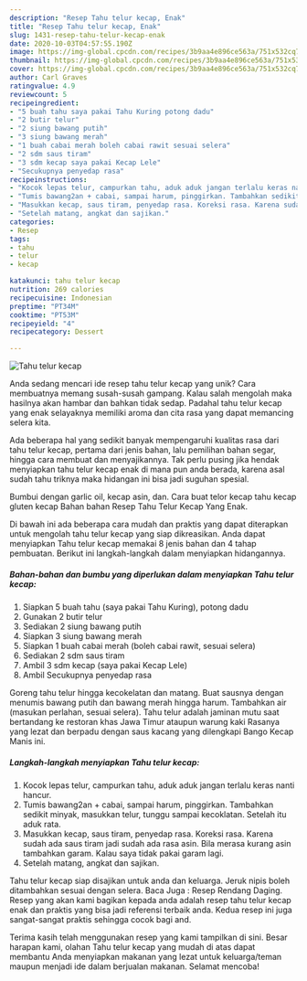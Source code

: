 ```yaml
---
description: "Resep Tahu telur kecap, Enak"
title: "Resep Tahu telur kecap, Enak"
slug: 1431-resep-tahu-telur-kecap-enak
date: 2020-10-03T04:57:55.190Z
image: https://img-global.cpcdn.com/recipes/3b9aa4e896ce563a/751x532cq70/tahu-telur-kecap-foto-resep-utama.jpg
thumbnail: https://img-global.cpcdn.com/recipes/3b9aa4e896ce563a/751x532cq70/tahu-telur-kecap-foto-resep-utama.jpg
cover: https://img-global.cpcdn.com/recipes/3b9aa4e896ce563a/751x532cq70/tahu-telur-kecap-foto-resep-utama.jpg
author: Carl Graves
ratingvalue: 4.9
reviewcount: 5
recipeingredient:
- "5 buah tahu saya pakai Tahu Kuring potong dadu"
- "2 butir telur"
- "2 siung bawang putih"
- "3 siung bawang merah"
- "1 buah cabai merah boleh cabai rawit sesuai selera"
- "2 sdm saus tiram"
- "3 sdm kecap saya pakai Kecap Lele"
- "Secukupnya penyedap rasa"
recipeinstructions:
- "Kocok lepas telur, campurkan tahu, aduk aduk jangan terlalu keras nanti hancur."
- "Tumis bawang2an + cabai, sampai harum, pinggirkan. Tambahkan sedikit minyak, masukkan telur, tunggu sampai kecoklatan. Setelah itu aduk rata."
- "Masukkan kecap, saus tiram, penyedap rasa. Koreksi rasa. Karena sudah ada saus tiram jadi sudah ada rasa asin. Bila merasa kurang asin tambahkan garam. Kalau saya tidak pakai garam lagi."
- "Setelah matang, angkat dan sajikan."
categories:
- Resep
tags:
- tahu
- telur
- kecap

katakunci: tahu telur kecap 
nutrition: 269 calories
recipecuisine: Indonesian
preptime: "PT34M"
cooktime: "PT53M"
recipeyield: "4"
recipecategory: Dessert

---
```



![Tahu telur kecap](https://img-global.cpcdn.com/recipes/3b9aa4e896ce563a/751x532cq70/tahu-telur-kecap-foto-resep-utama.jpg)

Anda sedang mencari ide resep tahu telur kecap yang unik? Cara membuatnya memang susah-susah gampang. Kalau salah mengolah maka hasilnya akan hambar dan bahkan tidak sedap. Padahal tahu telur kecap yang enak selayaknya memiliki aroma dan cita rasa yang dapat memancing selera kita.

Ada beberapa hal yang sedikit banyak mempengaruhi kualitas rasa dari tahu telur kecap, pertama dari jenis bahan, lalu pemilihan bahan segar, hingga cara membuat dan menyajikannya. Tak perlu pusing jika hendak menyiapkan tahu telur kecap enak di mana pun anda berada, karena asal sudah tahu triknya maka hidangan ini bisa jadi suguhan spesial.

Bumbui dengan garlic oil, kecap asin, dan. Cara buat telor kecap tahu kecap gluten kecap Bahan bahan Resep Tahu Telur Kecap Yang Enak.


Di bawah ini ada beberapa cara mudah dan praktis yang dapat diterapkan untuk mengolah tahu telur kecap yang siap dikreasikan. Anda dapat menyiapkan Tahu telur kecap memakai 8 jenis bahan dan 4 tahap pembuatan. Berikut ini langkah-langkah dalam menyiapkan hidangannya.

<!--inarticleads1-->

##### Bahan-bahan dan bumbu yang diperlukan dalam menyiapkan Tahu telur kecap:

1. Siapkan 5 buah tahu (saya pakai Tahu Kuring), potong dadu
1. Gunakan 2 butir telur
1. Sediakan 2 siung bawang putih
1. Siapkan 3 siung bawang merah
1. Siapkan 1 buah cabai merah (boleh cabai rawit, sesuai selera)
1. Sediakan 2 sdm saus tiram
1. Ambil 3 sdm kecap (saya pakai Kecap Lele)
1. Ambil Secukupnya penyedap rasa


Goreng tahu telur hingga kecokelatan dan matang. Buat sausnya dengan menumis bawang putih dan bawang merah hingga harum. Tambahkan air (masukan perlahan, sesuai selera). Tahu telur adalah jaminan mutu saat bertandang ke restoran khas Jawa Timur ataupun warung kaki Rasanya yang lezat dan berpadu dengan saus kacang yang dilengkapi Bango Kecap Manis ini. 

<!--inarticleads2-->

##### Langkah-langkah menyiapkan Tahu telur kecap:

1. Kocok lepas telur, campurkan tahu, aduk aduk jangan terlalu keras nanti hancur.
1. Tumis bawang2an + cabai, sampai harum, pinggirkan. Tambahkan sedikit minyak, masukkan telur, tunggu sampai kecoklatan. Setelah itu aduk rata.
1. Masukkan kecap, saus tiram, penyedap rasa. Koreksi rasa. Karena sudah ada saus tiram jadi sudah ada rasa asin. Bila merasa kurang asin tambahkan garam. Kalau saya tidak pakai garam lagi.
1. Setelah matang, angkat dan sajikan.


Tahu telur kecap siap disajikan untuk anda dan keluarga. Jeruk nipis boleh ditambahkan sesuai dengan selera. Baca Juga : Resep Rendang Daging. Resep yang akan kami bagikan kepada anda adalah resep tahu telur kecap enak dan praktis yang bisa jadi referensi terbaik anda. Kedua resep ini juga sangat-sangat praktis sehingga cocok bagi and. 

Terima kasih telah menggunakan resep yang kami tampilkan di sini. Besar harapan kami, olahan Tahu telur kecap yang mudah di atas dapat membantu Anda menyiapkan makanan yang lezat untuk keluarga/teman maupun menjadi ide dalam berjualan makanan. Selamat mencoba!
